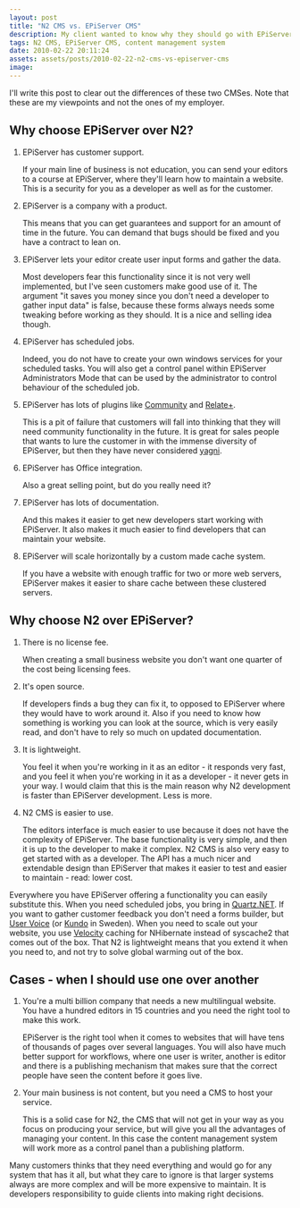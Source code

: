 ```yaml
---
layout: post
title: "N2 CMS vs. EPiServer CMS"
description: My client wanted to know why they should go with EPiServer CMS when there is this great looking N2 CMS which is free. I wrote a report on the subject and here is a summary of that report.
tags: N2 CMS, EPiServer CMS, content management system
date: 2010-02-22 20:11:24
assets: assets/posts/2010-02-22-n2-cms-vs-episerver-cms
image: 
---
```


I'll write this post to clear out the differences of these two CMSes. Note that these are my viewpoints and not the ones of my employer.

## Why choose EPiServer over N2?

1. EPiServer has customer support.

    If your main line of business is not education, you can send your editors to a course at EPiServer, where they'll learn how to maintain a website. This is a security for you as a developer as well as for the customer.

2. EPiServer is a company with a product.

    This means that you can get guarantees and support for an amount of time in the future. You can demand that bugs should be fixed and you have a contract to lean on.

3. EPiServer lets your editor create user input forms and gather the data.

    Most developers fear this functionality since it is not very well implemented, but I've seen customers make good use of it. The argument "it saves you money since you don't need a developer to gather input data" is false, because these forms always needs some tweaking before working as they should. It is a nice and selling idea though.

4. EPiServer has scheduled jobs.

    Indeed, you do not have to create your own windows services for your scheduled tasks. You will also get a control panel within EPiServer Administrators Mode that can be used by the administrator to control behaviour of the scheduled job.

5. EPiServer has lots of plugins like [Community](http://www.episerver.com/sv/Products/EPiServer-Community-3/) and [Relate+](http://www.episerver.com/sv/Products/EPiServer-Relate-2/).
   
    This is a pit of failure that customers will fall into thinking that they will need community functionality in the future. It is great for sales people that wants to lure the customer in with the immense diversity of EPiServer, but then they have never considered [yagni](http://en.wikipedia.org/wiki/You_ain't_gonna_need_it).

6. EPiServer has Office integration.

    Also a great selling point, but do you really need it?

7. EPiServer has lots of documentation.

    And this makes it easier to get new developers start working with EPiServer. It also makes it much easier to find developers that can maintain your website.

8. EPiServer will scale horizontally by a custom made cache system.

    If you have a website with enough traffic for two or more web servers, EPiServer makes it easier to share cache between these clustered servers.

## Why choose N2 over EPiServer?

1. There is no license fee.

    When creating a small business website you don't want one quarter of the cost being licensing fees.

2. It's open source.

    If developers finds a bug they can fix it, to opposed to EPiServer where they would have to work around it. Also if you need to know how something is working you can look at the source, which is very easily read, and don't have to rely so much on updated documentation.

3. It is lightweight.

    You feel it when you're working in it as an editor - it responds very fast, and you feel it when you're working in it as a developer - it never gets in your way. I would claim that this is the main reason why N2 development is faster than EPiServer development. Less is more.

4. N2 CMS is easier to use.

    The editors interface is much easier to use because it does not have the complexity of EPiServer. The base functionality is very simple, and then it is up to the developer to make it complex. N2 CMS is also very easy to get started with as a developer. The API has a much nicer and extendable design than EPiServer that makes it easier to test and easier to maintain - read: lower cost.

Everywhere you have EPiServer offering a functionality you can easily substitute this. When you need scheduled jobs, you bring in [Quartz.NET](http://quartznet.sourceforge.net/). If you want to gather customer feedback you don't need a forms builder, but [User Voice](https://uservoice.com) (or [Kundo](http://kundo.se/) in Sweden). When you need to scale out your website, you use [Velocity](http://code.msdn.microsoft.com/velocity) caching for NHibernate instead of syscache2 that comes out of the box. That N2 is lightweight means that you extend it when you need to, and not try to solve global warming out of the box.

## Cases - when I should use one over another

1. You're a multi billion company that needs a new multilingual website. You have a hundred editors in 15 countries and you need the right tool to make this work.

    EPiServer is the right tool when it comes to websites that will have tens of thousands of pages over several languages. You will also have much better support for workflows, where one user is writer, another is editor and there is a publishing mechanism that makes sure that the correct people have seen the content before it goes live.

2. Your main business is not content, but you need a CMS to host your service.

    This is a solid case for N2, the CMS that will not get in your way as you focus on producing your service, but will give you all the advantages of managing your content. In this case the content management system will work more as a control panel than a publishing platform.

Many customers thinks that they need everything and would go for any system that has it all, but what they care to ignore is that larger systems always are more complex and will be more expensive to maintain. It is developers responsibility to guide clients into making right decisions.
